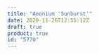 ```yaml
---
title: "Aeonium 'Sunburst'"
date: 2020-11-26T12:55:12Z
draft: true
product: true
id: "5770"
---
```

